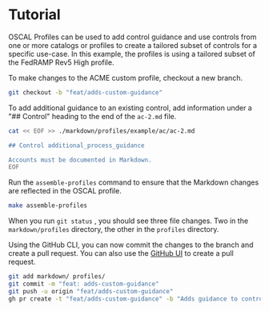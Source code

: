 # Tutorial

OSCAL Profiles can be used to add control guidance and use controls from one or more catalogs or profiles to create a tailored subset of controls for a specific use-case. In this example, the profiles is using a tailored subset of the FedRAMP Rev5 High profile.

To make changes to the ACME custom profile, checkout a new branch.

```bash
git checkout -b "feat/adds-custom-guidance"
```

To add additional guidance to an existing control, add information under a "## Control" heading to the end of the `ac-2.md` file.

```bash
cat << EOF >> ./markdown/profiles/example/ac/ac-2.md

## Control additional_process_guidance

Accounts must be documented in Markdown.
EOF
```

Run the `assemble-profiles` command to ensure that the Markdown changes are reflected in the OSCAL profile.

```bash
make assemble-profiles
```

When you run `git status` , you should see three file changes. Two in the `markdown/profiles` directory, the other in the `profiles` directory.

Using the GitHub CLI, you can now commit the changes to the branch and create a pull request. You can also use the [GitHub UI](https://docs.github.com/en/pull-requests/collaborating-with-pull-requests/proposing-changes-to-your-work-with-pull-requests/creating-a-pull-request) to create a pull request.

```bash
git add markdown/ profiles/
git commit -m "feat: adds-custom-guidance"
git push -u origin "feat/adds-custom-guidance"
gh pr create -t "feat/adds-custom-guidance" -b "Adds guidance to control in custom profile" -B "main" -H "feat/adds-custom-guidance"
```